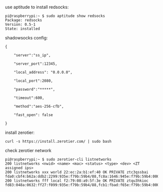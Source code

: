 use aptitude to install redsocks:

    pi@raspberrypi:~ $ sudo aptitude show redsocks 
    Package: redsocks
    Version: 0.5-1 
    State: installed
    
shadowsocks config:

    {

        "server":"ss_ip",

        "server_port":12345,

        "local_address": "0.0.0.0",

        "local_port":2080,

        "password":"*****",

        "timeout":600,

        "method":"aes-256-cfb",

        "fast_open": false

    }
    
install zerotier:

    curl -s https://install.zerotier.com/ | sudo bash
    
check zerotier network
    
    pi@raspberrypi:~ $ sudo zerotier-cli listnetworks
    200 listnetworks <nwid> <name> <mac> <status> <type> <dev> <ZT assigned ips>
    200 listnetworks xxx world 22:ec:2a:b1:ef:40 OK PRIVATE ztc3qssbai fda0:cbf4:b62a:ddb2:2299:935e:f79b:59b4/88,fc8a:1646:945e:f79b:59b4:0000:0000:0001/40,192.168.196.163/24
    200 listnetworks fff local f2:79:08:a9:5f:3e OK PRIVATE ztqu3hkioc fd83:048a:0632:ff27:f099:935e:f79b:59b4/88,fcb1:fbad:f65e:f79b:59b4:0000:0000:0001/40,10.147.17.163/24
